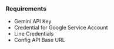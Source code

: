 ### Requirements
- Gemini API Key
- Credential for Google Service Account
- Line Credentials
- Config API Base URL